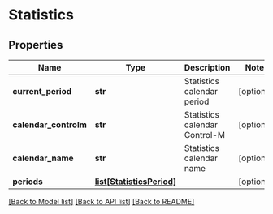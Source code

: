 # Statistics

## Properties
Name | Type | Description | Notes
------------ | ------------- | ------------- | -------------
**current_period** | **str** | Statistics calendar period | [optional] 
**calendar_controlm** | **str** | Statistics calendar Control-M | [optional] 
**calendar_name** | **str** | Statistics calendar name | [optional] 
**periods** | [**list[StatisticsPeriod]**](StatisticsPeriod.md) |  | [optional] 

[[Back to Model list]](../README.md#documentation-for-models) [[Back to API list]](../README.md#documentation-for-api-endpoints) [[Back to README]](../README.md)


